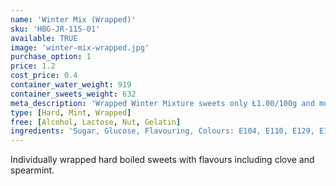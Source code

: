 ```yaml
---
name: 'Winter Mix (Wrapped)'
sku: 'HBG-JR-115-01'
available: TRUE
image: 'winter-mix-wrapped.jpg'
purchase_option: 1
price: 1.2
cost_price: 0.4
container_water_weight: 919
container_sweets_weight: 632
meta_description: 'Wrapped Winter Mixture sweets only Ł1.00/100g and more at Humbugs Confectionery Store. Specialists in satisfying your sweet tooth!'
type: [Hard, Mint, Wrapped]
free: [Alcohol, Lactose, Nut, Gelatin]
ingredients: 'Sugar, Glucose, Flavouring, Colours: E104, E110, E129, E133, E150C, E153'
---
```

Individually wrapped hard boiled sweets with flavours including clove and spearmint.